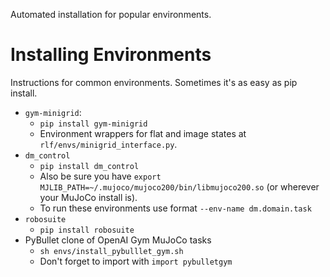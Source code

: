 Automated installation for popular environments. 

# Installing Environments
Instructions for common environments. Sometimes it's as easy as pip install. 
- `gym-minigrid`: 
  - `pip install gym-minigrid`
  - Environment wrappers for flat and image states at
    `rlf/envs/minigrid_interface.py`.
- `dm_control`
  - `pip install dm_control` 
  - Also be sure you have `export MJLIB_PATH=~/.mujoco/mujoco200/bin/libmujoco200.so` (or
    wherever your MuJoCo install is).
  - To run these environments use format `--env-name dm.domain.task`
- `robosuite`
  - `pip install robosuite`
- PyBullet clone of OpenAI Gym MuJoCo tasks
  - `sh envs/install_pybulllet_gym.sh` 
  - Don't forget to import with `import pybulletgym`

